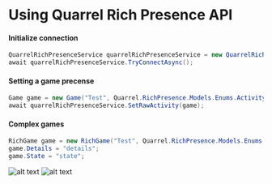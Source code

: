 # Using Quarrel Rich Presence API

#### Initialize connection
``` cs
QuarrelRichPresenceService quarrelRichPresenceService = new QuarrelRichPresenceService();
await quarrelRichPresenceService.TryConnectAsync();
```

#### Setting a game precense
``` cs
Game game = new Game("Test", Quarrel.RichPresence.Models.Enums.ActivityType.Playing);
await quarrelRichPresenceService.SetRawActivity(game);
```

#### Complex games
``` cs
RichGame game = new RichGame("Test", Quarrel.RichPresence.Models.Enums.ActivityType.Playing);
game.Details = "details";
game.State = "state";

```
![alt text](https://github.com/UWPCommunity/Quarrel/blob/rewrite/src/_Libs/RichPresenceAPI/Presence.png)
![alt text](https://github.com/UWPCommunity/Quarrel/blob/rewrite/src/_Libs/RichPresenceAPI/Presence2.png)
